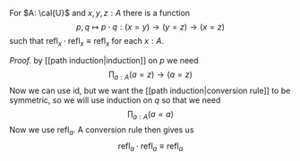 For $A: \cal{U}$ and $x, y, z : A$ there is a function
$$
p, q \mapsto p \cdot q : (x = y) \to (y = z) \to (x = z) 
$$
such that $\text{refl}_x \cdot \text{refl}_x \equiv \text{refl}_x$ for each $x: A$.

*Proof.* by [[path induction|induction]] on $p$ we need
$$
\prod_{a: A} (a = z) \to (a = z)
$$
Now we can use $\text{id}$, but we want the [[path induction|conversion rule]] to be symmetric, so we will use induction on $q$ so that we need
$$
\prod_{a: A} (a = a)
$$
Now we use $\text{refl}_a$. A conversion rule then gives us
$$
\text{refl}_a \cdot \text{refl}_a \equiv \text{refl}_a
$$
